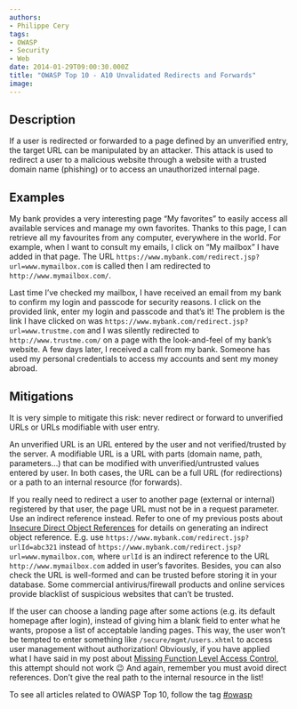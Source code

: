 ```yaml
---
authors:
- Philippe Cery
tags:
- OWASP
- Security
- Web
date: 2014-01-29T09:00:30.000Z
title: "OWASP Top 10 - A10 Unvalidated Redirects and Forwards"
image: 
---
```


## Description

If a user is redirected or forwarded to a page defined by an unverified entry, the target URL can be manipulated by an attacker.
 This attack is used to redirect a user to a malicious website through a website with a trusted domain name (phishing) or to access an unauthorized internal page.

## Examples

My bank provides a very interesting page “My favorites” to easily access all available services and manage my own favorites. Thanks to this page, I can retrieve all my favourites from any computer, everywhere in the world.
 For example, when I want to consult my emails, I click on “My mailbox” I have added in that page. The URL `https://www.mybank.com/redirect.jsp?url=www.mymailbox.com` is called then I am redirected to `http://www.mymailbox.com/`.

Last time I’ve checked my mailbox, I have received an email from my bank to confirm my login and passcode for security reasons. I click on the provided link, enter my login and passcode and that’s it!
 The problem is the link I have clicked on was `https://www.mybank.com/redirect.jsp?url=www.trustme.com` and I was silently redirected to `http://www.trustme.com/` on a page with the look-and-feel of my bank’s website.
 A few days later, I received a call from my bank. Someone has used my personal credentials to access my accounts and sent my money abroad.

## Mitigations

It is very simple to mitigate this risk: never redirect or forward to unverified URLs or URLs modifiable with user entry.

An unverified URL is an URL entered by the user and not verified/trusted by the server.
 A modifiable URL is a URL with parts (domain name, path, parameters…) that can be modified with unverified/untrusted values entered by user.
 In both cases, the URL can be a full URL (for redirections) or a path to an internal resource (for forwards).

If you really need to redirect a user to another page (external or internal) registered by that user, the page URL must not be in a request parameter. Use an indirect reference instead. Refer to one of my previous posts about [Insecure Direct Object References](https://blog.ippon.tech/owasp-top-10-a4/ "OWASP Top 10 - A4 Insecure Direct Object References") for details on generating an indirect object reference.
 E.g. use `https://www.mybank.com/redirect.jsp?urlId=abc321` instead of `https://www.mybank.com/redirect.jsp?url=www.mymailbox.com`, where `urlId` is an indirect reference to the URL `http://www.mymailbox.com` added in user’s favorites.
 Besides, you can also check the URL is well-formed and can be trusted before storing it in your database. Some commercial antivirus/firewall products and online services provide blacklist of suspicious websites that can’t be trusted.

If the user can choose a landing page after some actions (e.g. its default homepage after login), instead of giving him a blank field to enter what he wants, propose a list of acceptable landing pages. This way, the user won’t be tempted to enter something like `/secure/mgmt/users.xhtml` to access user management without authorization! Obviously, if you have applied what I have said in my post about [Missing Function Level Access Control](https://blog.ippon.tech/owasp-top-10-a7/ "OWASP Top 10 - A7 Missing Function Level Access Control"), this attempt should not work 😉
 And again, remember you must avoid direct references. Don’t give the real path to the internal resource in the list!

To see all articles related to OWASP Top 10, follow the tag [#owasp](https://blog.ippon.tech/tag/owasp/ "OWASP Top 10")

